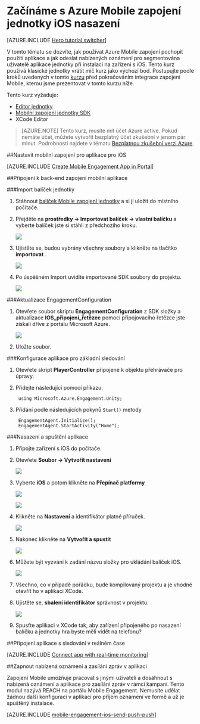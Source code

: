 <properties
    pageTitle="Začínáme s Azure Mobile zapojení jednotky iOS nasazení"
    description="Zjistěte, jak pomocí služby Azure Mobile zapojení technologie pro analýzu a nabízená oznámení pro aplikace jednotky nasazení na zařízení s iOS."
    services="mobile-engagement"
    documentationCenter="unity"
    authors="piyushjo"
    manager="erikre"
    editor="" />

<tags
    ms.service="mobile-engagement"
    ms.workload="mobile"
    ms.tgt_pltfrm="mobile-unity-ios"
    ms.devlang="dotnet"
    ms.topic="hero-article"
    ms.date="08/19/2016"
    ms.author="piyushjo" />

# <a name="get-started-with-azure-mobile-engagement-for-unity-ios-deployment"></a>Začínáme s Azure Mobile zapojení jednotky iOS nasazení

[AZURE.INCLUDE [Hero tutorial switcher](../../includes/mobile-engagement-hero-tutorial-switcher.md)]

V tomto tématu se dozvíte, jak používat Azure Mobile zapojení pochopit použití aplikace a jak odeslat nabízených oznámení pro segmentována uživatelé aplikace jednotky při instalaci na zařízení s iOS.
Tento kurz používá klasické jednotky vrátit míč kurz jako výchozí bod. Postupujte podle kroků uvedených v tomto [kurzu](mobile-engagement-unity-roll-a-ball.md) před pokračováním integrace zapojení Mobile, kterou jsme prezentovat v tomto kurzu níže. 

Tento kurz vyžaduje:

+ [Editor jednotky](http://unity3d.com/get-unity)
+ [Mobilní zapojení jednotky SDK](https://aka.ms/azmeunitysdk)
+ XCode Editor

> [AZURE.NOTE] Tento kurz, musíte mít účet Azure active. Pokud nemáte účet, můžete vytvořit bezplatný účet zkušební v jenom pár minut. Podrobnosti najdete v tématu [Bezplatnou zkušební verzi Azure](https://azure.microsoft.com/pricing/free-trial/?WT.mc_id=A0E0E5C02&amp;returnurl=http%3A%2F%2Fazure.microsoft.com%2Fen-us%2Fdocumentation%2Farticles%2Fmobile-engagement-unity-ios-get-started).

##<a id="setup-azme"></a>Nastavit mobilní zapojení pro aplikace pro iOS

[AZURE.INCLUDE [Create Mobile Engagement App in Portal](../../includes/mobile-engagement-create-app-in-portal-new.md)]

##<a id="connecting-app"></a>Připojení k back-end zapojení mobilní aplikace

###<a name="import-the-unity-package"></a>Import balíček jednotky

1. Stáhnout [balíček Mobile zapojení jednotky](https://aka.ms/azmeunitysdk) a si ji uložit do místního počítače. 

2. Přejděte na **prostředky -> Importovat balíček -> vlastní balíčku** a vyberte balíček jste si stáhli z předchozího kroku. 

    ![][70] 

3. Ujistěte se, budou vybrány všechny soubory a klikněte na tlačítko **importovat** . 

    ![][71] 

4. Po úspěšném Import uvidíte importované SDK soubory do projektu.  

    ![][72] 

###<a name="update-the-engagementconfiguration"></a>Aktualizace EngagementConfiguration

1. Otevřete soubor skriptu **EngagementConfiguration** z SDK složky a aktualizace **IOS\_připojení\_řetězec** pomocí připojovacího řetězce jste získali dříve z portálu Microsoft Azure.  

    ![][73]

2. Uložte soubor. 

###<a name="configure-the-app-for-basic-tracking"></a>Konfigurace aplikace pro základní sledování

1. Otevřete skript **PlayerController** připojené k objektu přehrávače pro úpravy. 

2. Přidejte následující pomocí příkazu:

        using Microsoft.Azure.Engagement.Unity;

3. Přidání podle následujících pokynů `Start()` metody
    
        EngagementAgent.Initialize();
        EngagementAgent.StartActivity("Home");

###<a name="deploy-and-run-the-app"></a>Nasazení a spuštění aplikace

1. Připojte zařízení s iOS do počítače. 

2. Otevřete **Soubor -> Vytvořit nastavení** 

    ![][40]

3. Vyberte **iOS** a potom klikněte na **Přepínač platformy**

    ![][41]

    ![][42]

4. Klikněte na **Nastavení** a identifikátor platné příruček. 

    ![][53]

5. Nakonec klikněte na **Vytvořit a spustit**

    ![][54]

6. Můžete být vyzváni k zadání názvu složky pro ukládání balíček iOS. 

    ![][43]

7. Všechno, co v případě pořádku, bude kompilovaný projektu a je vhodné otevřít ho v aplikaci XCode. 

8. Ujistěte se, **sbalení identifikátor** správnost v projektu.  

    ![][75]

10. Spusťte aplikaci v XCode tak, aby zařízení připojeného po nasazení balíčku a jednotky hra byste měli vidět na telefonu? 

##<a id="monitor"></a>Připojení aplikace s sledování v reálném čase

[AZURE.INCLUDE [Connect app with real-time monitoring](../../includes/mobile-engagement-connect-app-with-monitor.md)]

##<a id="integrate-push"></a>Zapnout nabízená oznámení a zasílání zpráv v aplikaci

Zapojení Mobile umožňuje pracovat s jinými uživateli a dosáhnout s nabízená oznámení a aplikace pro zasílání zpráv v rámci kampaní. Tento modul nazývá REACH na portálu Mobile Engagement.
Nemusíte udělat žádnou další konfiguraci v aplikaci pro příjem oznámení ve formě a už je spuštěný instalace.

[AZURE.INCLUDE [mobile-engagement-ios-send-push-push](../../includes/mobile-engagement-ios-send-push.md)]

<!-- Images. -->
[40]: ./media/mobile-engagement-unity-ios-get-started/40.png
[41]: ./media/mobile-engagement-unity-ios-get-started/41.png
[42]: ./media/mobile-engagement-unity-ios-get-started/42.png
[43]: ./media/mobile-engagement-unity-ios-get-started/43.png
[53]: ./media/mobile-engagement-unity-ios-get-started/53.png
[54]: ./media/mobile-engagement-unity-ios-get-started/54.png
[70]: ./media/mobile-engagement-unity-ios-get-started/70.png
[71]: ./media/mobile-engagement-unity-ios-get-started/71.png
[72]: ./media/mobile-engagement-unity-ios-get-started/72.png
[73]: ./media/mobile-engagement-unity-ios-get-started/73.png
[74]: ./media/mobile-engagement-unity-ios-get-started/74.png
[75]: ./media/mobile-engagement-unity-ios-get-started/75.png
